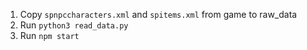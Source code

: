 1. Copy `spnpccharacters.xml` and `spitems.xml` from game to raw_data
2. Run `python3 read_data.py`
3. Run `npm start`